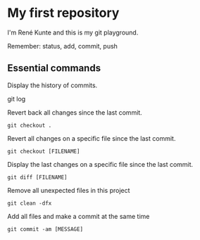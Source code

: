 # My first repository 
I'm René Kunte and this is my git playground.

Remember: status, add, commit, push

## Essential commands
Display the history of commits.

git log

Revert back all changes since the last commit.

    git checkout .

Revert all changes on a specific file since the last commit.

    git checkout [FILENAME]

Display the last changes on a specific file since the last commit.

    git diff [FILENAME]

Remove all unexpected files in this project

    git clean -dfx

Add all files and make a commit at the same time

    git commit -am [MESSAGE]
